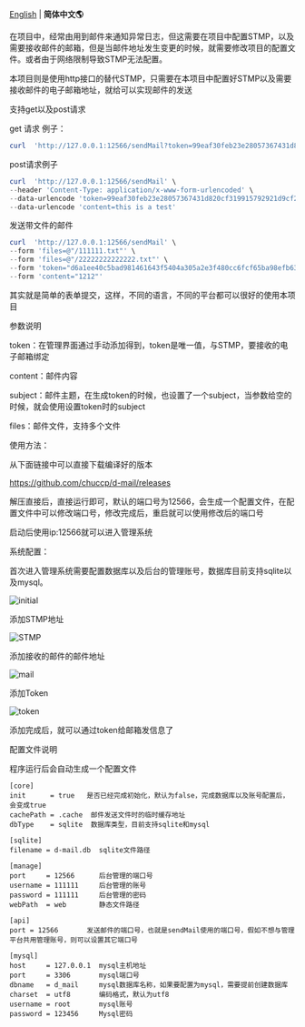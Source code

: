 [English](./README.md) | **简体中文🌎**

在项目中，经常由用到邮件来通知异常日志，但这需要在项目中配置STMP，以及需要接收邮件的邮箱，但是当邮件地址发生变更的时候，就需要修改项目的配置文件。或者由于网络限制导致STMP无法配置。

本项目则是使用http接口的替代STMP，只需要在本项目中配置好STMP以及需要接收邮件的电子邮箱地址，就给可以实现邮件的发送

支持get以及post请求

get 请求 例子：

```powershell
curl  'http://127.0.0.1:12566/sendMail?token=99eaf30feb23e28057367431d820cf319915792921d9cf21b5f761fb75433225&content=this%20is%20a%20test'
```

post请求例子

```powershell
curl  'http://127.0.0.1:12566/sendMail' \
--header 'Content-Type: application/x-www-form-urlencoded' \
--data-urlencode 'token=99eaf30feb23e28057367431d820cf319915792921d9cf21b5f761fb75433225' \
--data-urlencode 'content=this is a test'
```

发送带文件的邮件

```powershell
curl  'http://127.0.0.1:12566/sendMail' \
--form 'files=@"/111111.txt"' \
--form 'files=@"/22222222222222.txt"' \
--form 'token="d6a1ee40c5bad981461643f5404a305a2e3f480cc6fcf65ba98efb63ce32d471"' \
--form 'content="1212"'
```

其实就是简单的表单提交，这样，不同的语言，不同的平台都可以很好的使用本项目

参数说明

token：在管理界面通过手动添加得到，token是唯一值，与STMP，要接收的电子邮箱绑定

content：邮件内容

subject：邮件主题，在生成token的时候，也设置了一个subject，当参数给空的时候，就会使用设置token时的subject

files：邮件文件，支持多个文件

使用方法：

从下面链接中可以直接下载编译好的版本

&#x20;<https://github.com/chuccp/d-mail/releases>

解压直接后，直接运行即可，默认的端口号为12566，会生成一个配置文件，在配置文件中可以修改端口号，修改完成后，重启就可以使用修改后的端口号

启动后使用ip:12566就可以进入管理系统

系统配置：

首次进入管理系统需要配置数据库以及后台的管理账号，数据库目前支持sqlite以及mysql。

![initial](initial.png "initial")

添加STMP地址

![STMP](STMP.png "STMP")

添加接收的邮件的邮件地址

![mail](mail.png "mail")

添加Token

![token](token.png "token")

添加完成后，就可以通过token给邮箱发信息了

配置文件说明

程序运行后会自动生成一个配置文件

    [core]
    init      = true   是否已经完成初始化，默认为false，完成数据库以及账号配置后，会变成true
    cachePath = .cache  邮件发送文件时的临时缓存地址
    dbType    = sqlite  数据库类型，目前支持sqlite和mysql

    [sqlite]
    filename = d-mail.db  sqlite文件路径

    [manage]
    port     = 12566      后台管理的端口号
    username = 111111     后台管理的账号
    password = 111111     后台管理的密码  
    webPath  = web        静态文件路径 

    [api]
    port = 12566       发送邮件的端口号，也就是sendMail使用的端口号，假如不想与管理平台共用管理账号，则可以设置其它端口号

    [mysql]
    host     = 127.0.0.1  mysql主机地址
    port     = 3306       mysql端口号
    dbname   = d_mail     mysql数据库名称，如果要配置为mysql，需要提前创建数据库
    charset  = utf8       编码格式，默认为utf8
    username = root       mysql账号
    password = 123456     Mysql密码